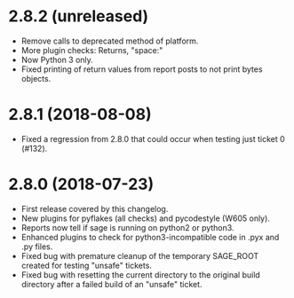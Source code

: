 2.8.2 (unreleased)
==================

* Remove calls to deprecated method of platform.
* More plugin checks: Returns, "space:"
* Now Python 3 only.
* Fixed printing of return values from report posts to not print
  bytes objects.


2.8.1 (2018-08-08)
==================

* Fixed a regression from 2.8.0 that could occur when testing just
  ticket 0 (#132).


2.8.0 (2018-07-23)
==================

* First release covered by this changelog.
* New plugins for pyflakes (all checks) and pycodestyle (W605 only).
* Reports now tell if sage is running on python2 or python3.
* Enhanced plugins to check for python3-incompatible code in .pyx
  and .py files.
* Fixed bug with premature cleanup of the temporary SAGE_ROOT created for
  testing "unsafe" tickets.
* Fixed bug with resetting the current directory to the original build
  directory after a failed build of an "unsafe" ticket.
